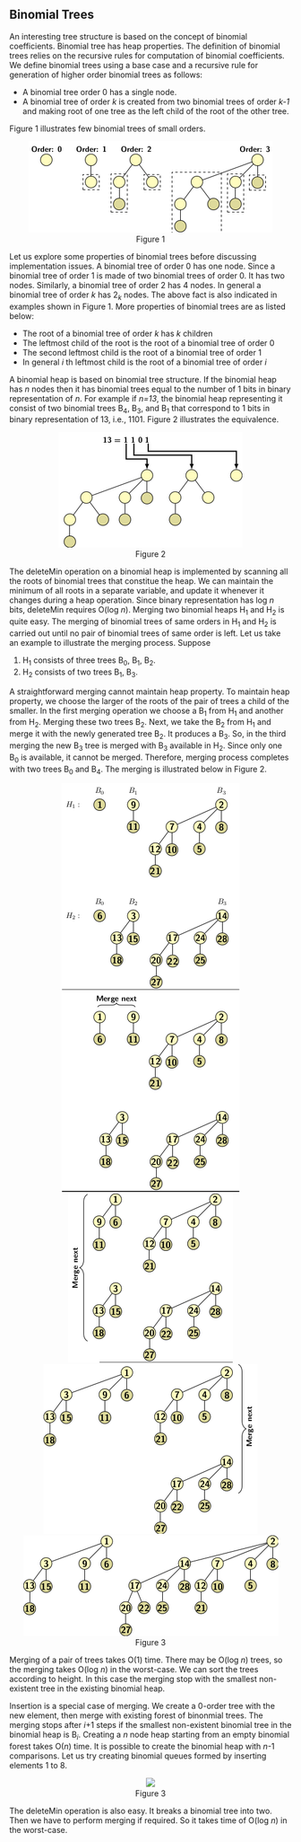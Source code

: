 ## Binomial Trees

An interesting tree structure is based on the concept of binomial coefficients. Binomial tree has heap properties.
The definition of binomial trees relies on the recursive rules for computation of binomial coefficients.
We define binomial trees using a base case and a recursive rule for generation of higher order binomial trees
as follows:

- A binomial tree order 0 has a single node. 
- A binomial tree of order <i>k</i> is created from two binomial trees of order <i>k-1</i> and making root of
  one tree as the left child of the root of the other tree.
  
Figure 1 illustrates few binomial trees of small orders. 
<p style="text-align:center">
  <img src="../images/binomTree.png"><br>
  Figure 1
</p>

Let us explore some properties of binomial trees before discussing implementation issues. A binomial tree of
order 0 has one node. Since a binomial tree of order 1 is made of two binomial trees of order 0. It has two
nodes. Similarly, a binomial tree of order 2 has 4 nodes. In general a binomial tree of order <i>k</i> has
2<sub><i>k</i></sub> nodes. The above fact is also indicated in examples shown in Figure 1. More properties 
of binomial trees are as listed below:

- The root of a binomial tree of order <i>k</i> has <i>k</i> children
- The leftmost child of the root is the root of a binomial tree of order 0
- The second leftmost child is the root of a binomial tree of order 1
- In general <i>i</i> th leftmost child is the root of a binomial tree of order  <i>i</i>

A binomial heap is based on binomial tree structure. If the binomial heap has <i>n</i> nodes then 
it has binomial trees equal to the number of 1 bits in binary representation of <i>n</i>. For example if
<i>n=13</i>, the binomial heap representing it consist of two binomial trees 
B<sub>4</sub>, B<sub>3</sub>, and B<sub>1</sub> that correspond to 1 bits in binary representation of
13, i.e., 1101. Figure 2 illustrates the equivalence.
<p style="text-align:center">
  <img src="../images/binomialTreeAndBITs.png"><br>
  Figure 2
</p>

The deleteMin operation on a binomial heap is implemented by scanning all the roots of binomial trees that
constitue the heap. We can maintain the minimum of all roots in a separate variable, and update it whenever
it changes during a heap operation. Since binary representation has log <i>n</i> bits, deleteMin requires
O(log <i>n</i>). Merging two binomial heaps H<sub>1</sub> and H<sub>2</sub> is quite easy. 
The merging of binomial trees of same orders in H<sub>1</sub> and H<sub>2</sub> is carried out
until no pair of binomial trees of same order is left. Let us take an example to illustrate the merging
process. Suppose 

1. H<sub>1</sub> consists of three trees B<sub>0</sub>, B<sub>1</sub>, B<sub>2</sub>.
2. H<sub>2</sub> consists of two trees B<sub>1</sub>, B<sub>3</sub>.

A straightforward merging cannot maintain heap property. To maintain heap property, we choose 
the larger of the roots of the pair of trees a child of the smaller. In the first merging operation 
we choose a B<sub>1</sub> from H<sub>1</sub> and another from H<sub>2</sub>. Merging these two trees
B<sub>2</sub>. Next, we take the B<sub>2</sub> from H<sub>1</sub> and merge it with the newly
generated tree B<sub>2</sub>. It produces a B<sub>3</sub>. So, in the third merging the new 
B<sub>3</sub> tree is merged with B<sub>3</sub> available in H<sub>2</sub>. Since only one B<sub>0</sub> 
is available, it cannot be merged. Therefore, merging process completes with two trees B<sub>0</sub>
and B<sub>4</sub>. The merging is illustrated below in Figure 2. 
<p style="text-align:center">
  <img src="../images/binomMerge.png"><br>
  <img src="../images/binomMerge1.png"><br>
  <img src="../images/binomMerge2.png"><br>
  <img src="../images/binomMerge3.png"><br>
  <img src="../images/binomMerge4.png"><br>
  Figure 3
</p>
Merging of a pair of trees takes O(1) time. There may be O(log <i>n</i>) trees, so the merging takes
O(log <i>n</i>) in the worst-case. We can sort the trees according to height. In this case the merging
stop with the smallest non-existent tree in the existing binomial heap.

Insertion is a special case of merging. We create a 0-order tree with the new element, then merge
with existing forest of binonmial trees. The merging stops after <i>i</i>+1 steps if the smallest 
non-existent binomial tree in the binomial heap is B<sub><i>i</i></sub>. Creating a <i>n</i> node
heap starting from an empty binomial forest takes O(<i>n</i>) time. It is possible to create the 
binomial heap with <i>n</i>-1 comparisons. Let us try creating binomial queues formed by inserting
elements 1 to 8. 
<p style="text-align:center">
  <img src="../images/binomialTreeInsertion.png"><br>
  Figure 3
</p>

The deleteMin operation is also easy. It breaks a binomial tree into two. Then we have to perform
merging if required. So it takes time of O(log <i>n</i>) in the worst-case.

